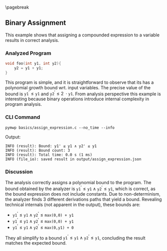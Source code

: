 \pagebreak

## Binary Assignment

This example shows that assigning a compounded expression to a variable results in correct analysis.

### Analyzed Program

```c
void foo(int y1, int y2){
    y2 = y1 + y1;
} 
```

This program is simple, and it is straightforward to observe that its has a polynomial growth bound wrt. input variables.
The precise value of the bound is $\texttt{y1}^\prime \leq \texttt{y1}$ and  $\texttt{y2}^\prime \leq 2\; \cdot \texttt{y1}$.
From analysis perspective this example is interesting because binary operations introduce internal complexity in program analysis.

### CLI Command

```console
pymwp basics/assign_expression.c --no_time --info
```

Output:

```console
INFO (result): Bound: y1' ≤ y1 ∧ y2' ≤ y1
INFO (result): Bound count: 3
INFO (result): Total time: 0.0 s (1 ms)
INFO (file_io): saved result in output/assign_expression.json
```

### Discussion

The analysis correctly assigns a polynomial bound to the program.
The bound obtained by the analyzer is 
$\texttt{y1}^\prime \leq \texttt{y1} \land \texttt{y2}^\prime \leq \texttt{y1}$,
which is correct, as the bound expression does not include constants.
Due to non-determinism, the analyzer finds 3 different derivations paths that yield a bound.
Revealing technical internals (not apparent in the output), these bounds are:  

- $\texttt{y1}^\prime \leq \texttt{y1} \land \texttt{y2}^\prime \leq \texttt{max(0,0) + y1}$
- $\texttt{y1}^\prime \leq \texttt{y1} \land \texttt{y2}^\prime \leq \texttt{max(0,0) + y1}$
- $\texttt{y1}^\prime \leq \texttt{y1} \land \texttt{y2}^\prime \leq \texttt{max(0,y1) + 0}$

They all simplify to a bound 
$\texttt{y1}^\prime \leq \texttt{y1} \land \texttt{y2}^\prime \leq \texttt{y1}$,
concluding the result matches the expected bound.

